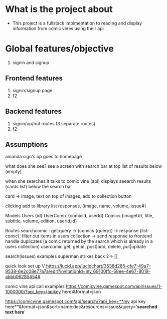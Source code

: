 # What is the project about 
- This project is a fullstack implmentation to reading and display information from comic vines using their api

# Global features/objective
1.  signin and signup

## Frontend features
1. signin/signup page
2. f2

## Backend features
1. signin/up/out routes (3 separate routes)
2. f2

## Assumptions
amanda sign's up
goes to homepage

what does she see?
see a screen with 
search bar at top
list of results below (empty)

when she searches it talks to comic vine (api)
displays seearch results (cards list) below the search bar

card -> image, text on top of images, add to collection button

clicking add to library
list responses, {image, name, volume, issue#}

Models
Users {id}
UserComix {comicId, userId}
Comics {imageUrl, title, subtitle, volume, edition, userId,id}


Routes
searchcomic : get:query -> (comics {query}) -> response (list: comic): filter out items in users collection -> send response to frontend
handle duplicates (a comic returned by the search which is already in a users collection)
usercomic get, get:id, post|add, delete, put|update


search(issues) examples
superman strikes back 2-> []




quick look set up
V
https://lucid.app/lucidchart/3538d285-cfe7-49a7-9538-6e2c08e77a7a/edit?invitationId=inv_69100ffc-58ee-4e67-8019-abbb06285454#



comic vine api call examples
https://comicvine.gamespot.com/api/issues/1-1000000/?api_key=(apikey here)&format=json



https://comicvine.gamespot.com/api/search/?api_key=**my api key here**&format=json&sort=name:dec&resources=issue&query='**searched text here**'